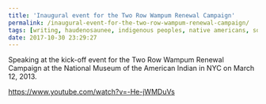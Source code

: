 ```yaml
---
title: 'Inaugural event for the Two Row Wampum Renewal Campaign'
permalink: /inaugural-event-for-the-two-row-wampum-renewal-campaign/
tags: [writing, haudenosaunee, indigenous peoples, native americans, sovereignty]
date: 2017-10-30 23:29:27
---
```

Speaking at the kick-off event for the Two Row Wampum Renewal Campaign at the National Museum of the American Indian in NYC on March 12, 2013.

https://www.youtube.com/watch?v=-He-jWMDuVs
